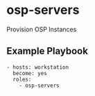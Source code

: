 osp-servers
===========

Provision OSP Instances

Example Playbook
----------------

    - hosts: workstation
      become: yes
      roles:
        - osp-servers

